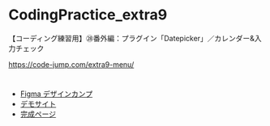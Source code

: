# CodingPractice_extra9
【コーディング練習用】㉘番外編：プラグイン「Datepicker」／カレンダー&amp;入力チェック

https://code-jump.com/extra9-menu/

# 
- [Figma デザインカンプ](https://www.figma.com/design/gizcrtXQnDNHmAGvbnma0p/28_CodingPractice_extra9?m=auto&t=B6BWRLZIkkjSho6w-6)
- [デモサイト](https://code-jump.com/demo/html/extra9/)
- [完成ページ](https://makowithyou.github.io/CodingPractice_extra9/)

# 
